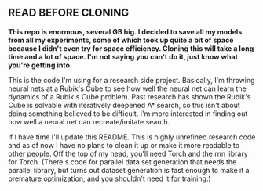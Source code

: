 READ BEFORE CLONING
----------------------------------------------------------------
**This repo is enormous, several GB big. I decided to save all my models from all my
experiments, some of which took up quite a bit of space because I didn't even try
for space efficiency. Cloning this will take a long time and a lot of space. I'm
not saying you can't do it, just know what you're getting into.**

This is the code I'm using for a research side project. Basically, I'm throwing
neural nets at a Rubik's Cube to see how well the neural net can learn
the dynamics of a Rubik's Cube problem. Past research has shown the Rubik's
Cube is solvable with iteratively deepened A\* search, so this isn't about
doing something believed to be difficult. I'm more interested in finding out
how well a neural net can recreate/imitate search.

If I have time I'll update this README. This is highly unrefined research code
and as of now I have no plans to clean it up or make
it more readable to other people.
Off the top of my head, you'll need Torch and the rnn library for Torch. (There's
code for parallel data set generation that needs the parallel library, but turns out
dataset generation is fast enough to make it a premature optimization, and you shouldn't
need it for training.)
